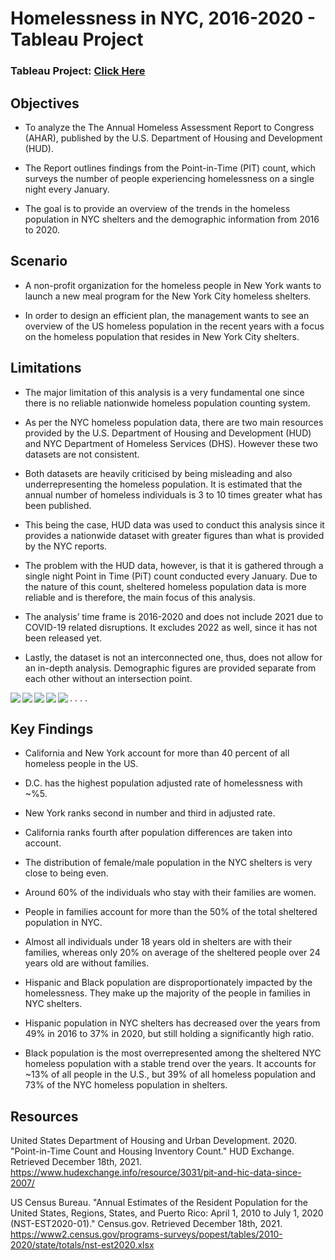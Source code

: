 # Homelessness in NYC, 2016-2020 - Tableau Project

### Tableau Project: [Click Here](https://public.tableau.com/shared/RFD3SQKKY?:display_count=n&:origin=viz_share_link)


## Objectives

- To analyze the The Annual Homeless Assessment Report to Congress (AHAR), published by the U.S. Department of Housing and Development (HUD). 

- The Report outlines findings from the Point-in-Time (PIT) count, which surveys the number of people experiencing homelessness on a single night every January.

- The goal is to provide an overview of the trends in the homeless population in NYC shelters and the demographic information from 2016 to 2020.


## Scenario

- A non-profit organization for the homeless people in New York wants to launch a new meal program for the New York City homeless shelters.

- In order to design an efficient plan, the management wants to see an overview of the US homeless population in the recent years with a focus on the homeless population that resides in New York City shelters.


## Limitations

- The major limitation of this analysis is a very fundamental one since there is no reliable nationwide homeless population counting system.

- As per the NYC homeless population data, there are two main resources provided by the U.S. Department of Housing and Development (HUD) and NYC Department of Homeless Services (DHS). However these two datasets are not consistent.

- Both datasets are heavily criticised by being misleading and also underrepresenting the homeless population. It is estimated that the annual number of homeless individuals is 3 to 10 times greater what has been published.

- This being the case, HUD data was used to conduct this analysis since it provides a nationwide dataset with greater figures than what is provided by the NYC reports.

- The problem with the HUD data, however, is that it is gathered through a single night Point in Time (PiT) count conducted every January. Due to the nature of this count, sheltered homeless population data is more reliable and is therefore, the main focus of this analysis.

- The analysis’ time frame is 2016-2020 and does not include 2021 due to COVID-19 related disruptions. It excludes 2022 as well, since it has not been released yet.

- Lastly, the dataset is not an interconnected one, thus, does not allow for an in-depth analysis. Demographic figures are provided separate from each other without an intersection point.



<a href="https://github.com/Hazal-Y/Homelessness-in-NYC-Tableau-Project/blob/main/P-1.png"><img align="left" width="auto" height="auto" src="https://github.com/Hazal-Y/Homelessness-in-NYC-Tableau-Project/blob/main/P-1.png"></a>
.
<a href="https://github.com/Hazal-Y/Homelessness-in-NYC-Tableau-Project/blob/main/P-2.png"><img align="left" width="auto" height="auto" src="https://github.com/Hazal-Y/Homelessness-in-NYC-Tableau-Project/blob/main/P-2.png"></a>
.
<a href="https://github.com/Hazal-Y/Homelessness-in-NYC-Tableau-Project/blob/main/P-3.png"><img align="left" width="auto" height="auto" src="https://github.com/Hazal-Y/Homelessness-in-NYC-Tableau-Project/blob/main/P-3.png"></a>
.
<a href="https://github.com/Hazal-Y/Homelessness-in-NYC-Tableau-Project/blob/main/P-4.png"><img align="left" width="auto" height="auto" src="https://github.com/Hazal-Y/Homelessness-in-NYC-Tableau-Project/blob/main/P-4.png"></a>
.
<a href="https://github.com/Hazal-Y/Homelessness-in-NYC-Tableau-Project/blob/main/P-5.png"><img align="left" width="auto" height="auto" src="https://github.com/Hazal-Y/Homelessness-in-NYC-Tableau-Project/blob/main/P-5.png"></a>



## Key Findings

- California and New York account for more than 40 percent of all homeless people in the US.

- D.C. has the highest population adjusted rate of homelessness with ~%5.

- New York ranks second in number and third in adjusted rate. 

- California ranks fourth after population differences are taken into account.

- The distribution of female/male population in the NYC shelters is very close to being even.

- Around 60% of the individuals who stay with their families are women.

- People in families account for more than the 50% of the total sheltered population in NYC.

- Almost all individuals under 18 years old in shelters are with their families, whereas only 20% on average of the sheltered people over 24 years old are without families.

- Hispanic and Black population are disproportionately impacted by the homelessness. They make up the majority of the people in families in NYC shelters.

- Hispanic population in NYC shelters has decreased over the years from 49% in 2016 to 37% in 2020, but still holding a significantly high ratio.

- Black population is the most overrepresented among the sheltered NYC homeless population with a stable trend over the years. It accounts for ~13% of all people in the U.S., but 39% of all homeless population and 73% of the NYC homeless population in shelters.


## Resources

United States Department of Housing and Urban     Development. 2020. "Point-in-Time Count and Housing Inventory Count." HUD Exchange. Retrieved December 18th, 2021.  https://www.hudexchange.info/resource/3031/pit-and-hic-data-since-2007/


US Census Bureau. "Annual Estimates of the Resident Population for the United States, Regions, States, and Puerto Rico: April 1, 2010 to July 1, 2020 (NST-EST2020-01)." Census.gov. Retrieved December 18th, 2021. https://www2.census.gov/programs-surveys/popest/tables/2010-2020/state/totals/nst-est2020.xlsx

